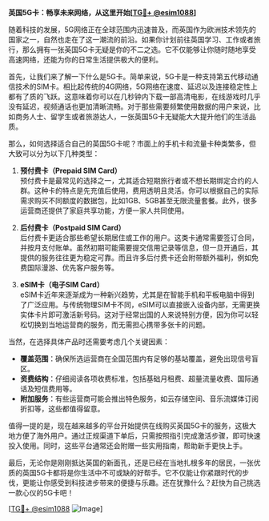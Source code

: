 **英国5G卡：畅享未来网络，从这里开始[[TG💪+ @esim1088](https://t.me/s/esim1088)]**

随着科技的发展，5G网络正在全球范围内迅速普及，而英国作为欧洲技术领先的国家之一，自然也走在了这一潮流的前沿。如果你计划前往英国学习、工作或者旅行，那么拥有一张英国5G卡无疑是你的不二之选。它不仅能够让你随时随地享受高速网络，还能为你的日常生活提供极大的便利。

首先，让我们来了解一下什么是5G卡。简单来说，5G卡是一种支持第五代移动通信技术的SIM卡。相比起传统的4G网络，5G网络在速度、延迟以及连接稳定性上都有了质的飞跃。这意味着你可以在几秒钟内下载一部高清电影，在线游戏时几乎没有延迟，视频通话也更加清晰流畅。对于那些需要频繁使用数据的用户来说，比如商务人士、留学生或者旅游达人，一张英国5G卡无疑能大大提升他们的生活品质。

那么，如何选择适合自己的英国5G卡呢？市面上的手机卡和流量卡种类繁多，但大致可以分为以下几种类型：

1. **预付费卡（Prepaid SIM Card）**  
   预付费卡是最常见的选择之一，尤其适合短期旅行者或不想长期绑定合约的人群。这种卡的特点是先充值后使用，费用透明且灵活。你可以根据自己的实际需求购买不同额度的数据包，比如1GB、5GB甚至无限流量套餐。此外，很多运营商还提供了家庭共享功能，方便一家人共同使用。

2. **后付费卡（Postpaid SIM Card）**  
   后付费卡更适合那些希望长期居住或工作的用户。这类卡通常需要签订合同，并按月支付账单。虽然初期可能需要提交信用记录等信息，但一旦开通后，其提供的服务往往更为稳定可靠。而且许多后付费卡还会附带额外福利，例如免费国际漫游、优先客户服务等。

3. **eSIM卡（电子SIM Card）**  
   eSIM卡近年来逐渐成为一种新兴趋势，尤其是在智能手机和平板电脑中得到了广泛应用。与传统物理SIM卡不同，eSIM可以直接嵌入设备内部，无需更换实体卡片即可激活新号码。这对于经常出国的人来说特别方便，因为你可以轻松切换到当地运营商的服务，而无需担心携带多张卡的问题。

当然，在选择具体产品时还需要考虑几个关键因素：

- **覆盖范围**：确保所选运营商在全国范围内有足够的基站覆盖，避免出现信号盲区。
- **资费结构**：仔细阅读各项收费标准，包括基础月租费、超量流量收费、国际通话及短信费用等。
- **附加服务**：有些运营商可能会推出特色服务，如云存储空间、音乐流媒体订阅折扣等，这些都值得留意。

值得一提的是，现在越来越多的平台开始提供在线购买英国5G卡的服务，这极大地方便了海外用户。通过正规渠道下单后，只需按照指引完成激活步骤，即可快速投入使用。同时，这些平台通常还会附赠一些实用指南，帮助新手更快上手。

最后，无论你是刚刚抵达英国的新面孔，还是已经在当地扎根多年的居民，一张优质的英国5G卡都将是你生活中不可或缺的好帮手。它不仅能让你紧跟时代的步伐，更能让你感受到科技进步带来的便捷与乐趣。还在犹豫什么？赶快为自己挑选一款心仪的5G卡吧！

[[TG💪+ @esim1088](https://t.me/s/esim1088) ![Image](https://i.postimg.cc/4NQfJmqS/Snipaste-2025-05-13-00-14-12.png)]